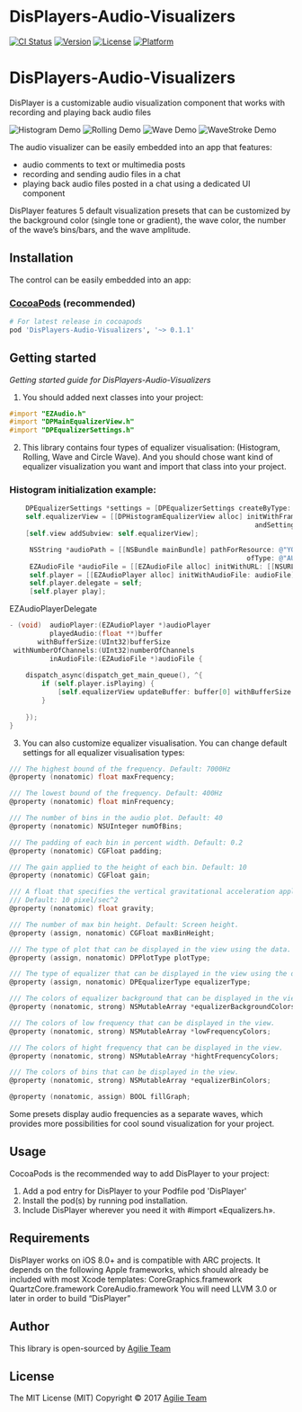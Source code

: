 # DisPlayers-Audio-Visualizers

[![CI Status](http://img.shields.io/travis/liptugamichael@gmail.com/DisPlayers-Audio-Visualizers.svg?style=flat)](https://travis-ci.org/liptugamichael@gmail.com/DisPlayers-Audio-Visualizers)
[![Version](https://img.shields.io/cocoapods/v/DisPlayers-Audio-Visualizers.svg?style=flat)](http://cocoapods.org/pods/DisPlayers-Audio-Visualizers)
[![License](https://img.shields.io/cocoapods/l/DisPlayers-Audio-Visualizers.svg?style=flat)](http://cocoapods.org/pods/DisPlayers-Audio-Visualizers)
[![Platform](https://img.shields.io/cocoapods/p/DisPlayers-Audio-Visualizers.svg?style=flat)](http://cocoapods.org/pods/DisPlayers-Audio-Visualizers)

# DisPlayers-Audio-Visualizers
DisPlayer is a customizable audio visualization component that works with recording and playing back audio files

![Histogram Demo](https://cloud.githubusercontent.com/assets/11332192/24103061/c3197d9c-0d86-11e7-8563-335eb32e7a75.gif)
![Rolling Demo](https://cloud.githubusercontent.com/assets/11332192/24104739/9e551c0a-0d8b-11e7-8c08-1c3663db1065.gif)
![Wave Demo](https://cloud.githubusercontent.com/assets/11332192/24104119/0ad9faaa-0d8a-11e7-9889-31f5df7a8648.gif)
![WaveStroke Demo](https://cloud.githubusercontent.com/assets/11332192/24104353/b4151578-0d8a-11e7-95f1-d267fab0ac49.gif)

The audio visualizer can be easily embedded into an app that features:
* audio comments to text or multimedia posts
* recording and sending audio files in a chat
* playing back audio files posted in a chat using a dedicated UI component

DisPlayer features 5 default visualization presets that can be customized by the background color (single tone or gradient), the wave color, the number of the wave’s bins/bars, and the wave amplitude.

## Installation

The control can be easily embedded into an app:

### [CocoaPods](https://cocoapods.org/) (recommended)

````ruby
# For latest release in cocoapods
pod 'DisPlayers-Audio-Visualizers', '~> 0.1.1'
````

## Getting started

*Getting started guide for DisPlayers-Audio-Visualizers*
1) You should added next classes into your project:

 ````objective-c
#import "EZAudio.h" 
#import "DPMainEqualizerView.h"
#import "DPEqualizerSettings.h"
````

2) This library contains four types of equalizer visualisation: (Histogram, Rolling, Wave and Circle Wave). And you should chose want kind of equalizer visualization you want and import that class into your project.

### Histogram initialization example:

````objective-c
    DPEqualizerSettings *settings = [DPEqualizerSettings createByType: DPHistogram];
    self.equalizerView = [[DPHistogramEqualizerView alloc] initWithFrame: self.view.bounds 
                                                             andSettings: settings];
    [self.view addSubview: self.equalizerView];
````

````objective-c
     NSString *audioPath = [[NSBundle mainBundle] pathForResource: @"YOUR_AUDIO_FILE_PATH" 
                                                           ofType: @"AUDIO_FILE_TYPE"];
     EZAudioFile *audioFile = [[EZAudioFile alloc] initWithURL: [[NSURL alloc] initWithString: audioPath]];
     self.player = [[EZAudioPlayer alloc] initWithAudioFile: audioFile];
     self.player.delegate = self;
     [self.player play];
````

EZAudioPlayerDelegate

````objective-c
- (void)  audioPlayer:(EZAudioPlayer *)audioPlayer
          playedAudio:(float **)buffer
       withBufferSize:(UInt32)bufferSize
 withNumberOfChannels:(UInt32)numberOfChannels
          inAudioFile:(EZAudioFile *)audioFile {
          
    dispatch_async(dispatch_get_main_queue(), ^{
        if (self.player.isPlaying) {
            [self.equalizerView updateBuffer: buffer[0] withBufferSize:bufferSize];
        }
    
    });
}
````

3) You can also customize equalizer visualisation. You can change default settings for all equalizer visualisation types:
````objective-c
/// The highest bound of the frequency. Default: 7000Hz
@property (nonatomic) float maxFrequency;

/// The lowest bound of the frequency. Default: 400Hz
@property (nonatomic) float minFrequency;

/// The number of bins in the audio plot. Default: 40
@property (nonatomic) NSUInteger numOfBins;

/// The padding of each bin in percent width. Default: 0.2
@property (nonatomic) CGFloat padding;

/// The gain applied to the height of each bin. Default: 10
@property (nonatomic) CGFloat gain;

/// A float that specifies the vertical gravitational acceleration applied to each bin.
/// Default: 10 pixel/sec^2
@property (nonatomic) float gravity;

/// The number of max bin height. Default: Screen height.
@property (assign, nonatomic) CGFloat maxBinHeight;

/// The type of plot that can be displayed in the view using the data. Default: DPPlotTypeBuffer.
@property (assign, nonatomic) DPPlotType plotType;

/// The type of equalizer that can be displayed in the view using the data. Default: DPHistogram.
@property (assign, nonatomic) DPEqualizerType equalizerType;

/// The colors of equalizer background that can be displayed in the view.
@property (nonatomic, strong) NSMutableArray *equalizerBackgroundColors;

/// The colors of low frequency that can be displayed in the view.
@property (nonatomic, strong) NSMutableArray *lowFrequencyColors;

/// The colors of hight frequency that can be displayed in the view.
@property (nonatomic, strong) NSMutableArray *hightFrequencyColors;

/// The colors of bins that can be displayed in the view.
@property (nonatomic, strong) NSMutableArray *equalizerBinColors;

@property (nonatomic, assign) BOOL fillGraph;
````

Some presets display audio frequencies as a separate waves, which provides more possibilities for cool sound visualization for your project.

## Usage

CocoaPods is the recommended way to add DisPlayer to your project:
 
 1. Add a pod entry for DisPlayer to your Podfile pod 'DisPlayer'
 2. Install the pod(s) by running pod installation.
 3. Include DisPlayer wherever you need it with #import «Equalizers.h».

## Requirements

DisPlayer works on iOS 8.0+ and is compatible with ARC projects.
It depends on the following Apple frameworks, which should already be included with most Xcode templates:
CoreGraphics.framework
QuartzCore.framework 
CoreAudio.framework 
You will need LLVM 3.0 or later in order to build “DisPlayer”

## Author

This library is open-sourced by [Agilie Team](https://www.agilie.com)

## License

The MIT License (MIT) Copyright © 2017 [Agilie Team](https://www.agilie.com) 
